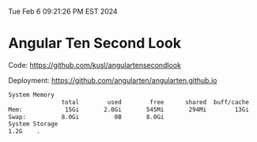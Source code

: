 Tue Feb  6 09:21:26 PM EST 2024

# Angular Ten Second Look

Code: https://github.com/kusl/angulartensecondlook

Deployment: https://github.com/angularten/angularten.github.io

```bash
System Memory
               total        used        free      shared  buff/cache   available
Mem:            15Gi       2.0Gi       545Mi       294Mi        13Gi        13Gi
Swap:          8.0Gi          0B       8.0Gi
System Storage
1.2G	.
